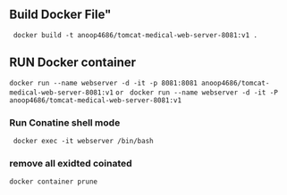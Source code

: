## Build Docker File" 
```  docker build -t anoop4686/tomcat-medical-web-server-8081:v1 . ```

## RUN Docker container ###
```docker run --name webserver -d -it -p 8081:8081 anoop4686/tomcat-medical-web-server-8081:v1```
``` or ```
``` docker run --name webserver -d -it -P anoop4686/tomcat-medical-web-server-8081:v1```


### Run Conatine shell mode ###
``` docker exec -it webserver /bin/bash```

### remove all exidted coinated ##
```docker container prune```